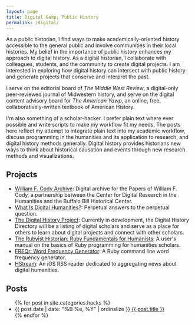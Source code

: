 ```yaml
---
layout: page
title: Digital &amp; Public History
permalink: /digital/
---
```


As a public historian, I find ways to make academically-oriented history accessible to the general public and involve communities in their local histories. My belief in the importance of public history enhances my approach to digital history. As a digital historian, I collaborate with colleagues, students, and the community to create digital projects. I am interested in exploring how digital history can intersect with public history and generate projects that conserve and interpret the past.

I serve on the editorial board of *The Middle West Review*, a digital-only peer-reviewed journal of Midwestern history, and serve on the digital content advisory board for *The American Yawp*, an online, free, collaboratively-written textbook of American History.

I'm also something of a scholar-hacker. I prefer plain text where ever possible and write scripts to make my workflow fit my needs. The posts here reflect my attempt to integrate plain text into my academic workflow, discuss programming in the humanities and its application to research, and digital history methods generally. Digital history provides historians new ways to think about historical causation and events through new research methods and visualizations.

## Projects

* [William F. Cody Archive](http://codyarchive.org/): Digital archive for the Papers of William F. Cody, a partnership between the Center for Digital Research in the Humanities and the Buffalo Bill Historical Center.
* [What Is Digital Humanities?](http://whatisdigitalhumanities.com): Perpetual answers to the perpetual question.
* [The Digital History Project](http://digitalhistory.unl.edu/): Currently in development, the Digital History Directory will be a listing of digital scholars and serve as a place for others to learn about digital projects and connect with other scholars.
* [The Rubyist Historian: Ruby Fundamentals for Humanists](http://hepplerj.github.com/rubyist-historian/): A user's manual on the basics of Ruby programming for humanities scholars.
* [FREQr: Word Frequency Generator](https://github.com/hepplerj/FREQr): A Ruby command line word frequency generator.
* [HStream](https://github.com/hepplerj/HStream): An iOS RSS reader dedicated to aggregating news about digital humanities.

## Posts

<ul class="listing">
{% for post in site.categories.hacks %}
    <li>
        <span>{{ post.date | date: "%B %e, %Y" | ordinalize  }}</span>
        <a href="{{ post.url }}">{{ post.title }}</a>
    </li>
{% endfor %}
</ul>
